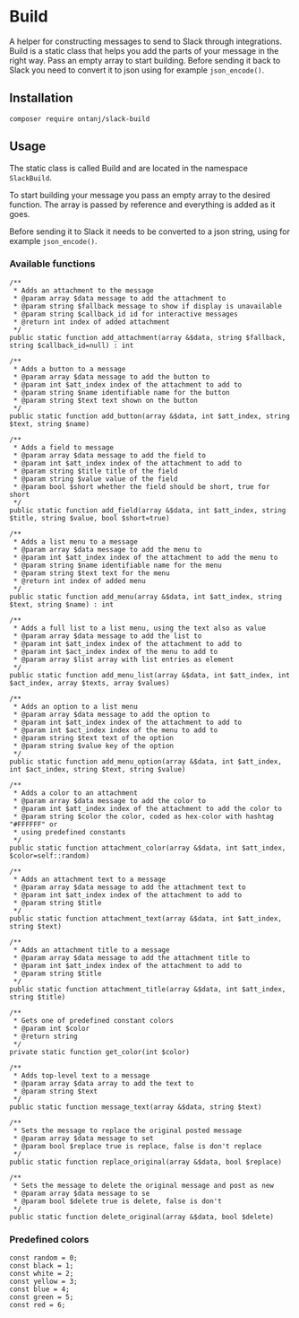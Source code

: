 # Build

A helper for constructing messages to send to Slack through integrations. Build is a static class that helps you add the parts of your message in the right way. Pass an empty array to start building. Before sending it back to Slack you need to convert it to json using for example `json_encode()`.

## Installation

`composer require ontanj/slack-build`


## Usage 

The static class is called Build and are located in the namespace `SlackBuild`.

To start building your message you pass an empty array to the desired function. The array is passed by reference and everything is added as it goes.

Before sending it to Slack it needs to be converted to a json string, using for example `json_encode()`.

### Available functions 
```
/**
 * Adds an attachment to the message
 * @param array $data message to add the attachment to
 * @param string $fallback message to show if display is unavailable
 * @param string $callback_id id for interactive messages
 * @return int index of added attachment
 */
public static function add_attachment(array &$data, string $fallback, string $callback_id=null) : int

/**
 * Adds a button to a message
 * @param array $data message to add the button to
 * @param int $att_index index of the attachment to add to
 * @param string $name identifiable name for the button
 * @param string $text text shown on the button
 */
public static function add_button(array &$data, int $att_index, string $text, string $name)

/**
 * Adds a field to message
 * @param array $data message to add the field to
 * @param int $att_index index of the attachment to add to
 * @param string $title title of the field
 * @param string $value value of the field
 * @param bool $short whether the field should be short, true for short
 */
public static function add_field(array &$data, int $att_index, string $title, string $value, bool $short=true)

/**
 * Adds a list menu to a message
 * @param array $data message to add the menu to
 * @param int $att_index index of the attachment to add the menu to
 * @param string $name identifiable name for the menu
 * @param string $text text for the menu
 * @return int index of added menu
 */
public static function add_menu(array &$data, int $att_index, string $text, string $name) : int

/**
 * Adds a full list to a list menu, using the text also as value
 * @param array $data message to add the list to
 * @param int $att_index index of the attachment to add to
 * @param int $act_index index of the menu to add to
 * @param array $list array with list entries as element
 */
public static function add_menu_list(array &$data, int $att_index, int $act_index, array $texts, array $values)

/**
 * Adds an option to a list menu
 * @param array $data message to add the option to
 * @param int $att_index index of the attachment to add to
 * @param int $act_index index of the menu to add to
 * @param string $text text of the option
 * @param string $value key of the option
 */
public static function add_menu_option(array &$data, int $att_index, int $act_index, string $text, string $value)

/**
 * Adds a color to an attachment
 * @param array $data message to add the color to
 * @param int $att_index index of the attachment to add the color to
 * @param string $color the color, coded as hex-color with hashtag "#FFFFFF" or 
 * using predefined constants
 */
public static function attachment_color(array &$data, int $att_index, $color=self::random)

/**
 * Adds an attachment text to a message
 * @param array $data message to add the attachment text to
 * @param int $att_index index of the attachment to add to
 * @param string $title
 */
public static function attachment_text(array &$data, int $att_index, string $text)

/**
 * Adds an attachment title to a message
 * @param array $data message to add the attachment title to
 * @param int $att_index index of the attachment to add to
 * @param string $title
 */
public static function attachment_title(array &$data, int $att_index, string $title)

/**
 * Gets one of predefined constant colors
 * @param int $color
 * @return string
 */
private static function get_color(int $color)

/**
 * Adds top-level text to a message
 * @param array $data array to add the text to
 * @param string $text
 */
public static function message_text(array &$data, string $text)

/**
 * Sets the message to replace the original posted message 
 * @param array $data message to set
 * @param bool $replace true is replace, false is don't replace
 */
public static function replace_original(array &$data, bool $replace)

/**
 * Sets the message to delete the original message and post as new
 * @param array $data message to se
 * @param bool $delete true is delete, false is don't
 */
public static function delete_original(array &$data, bool $delete)
```
### Predefined colors

```
const random = 0;
const black = 1;
const white = 2;
const yellow = 3;
const blue = 4;
const green = 5;
const red = 6;
```

